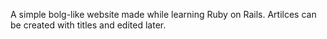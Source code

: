 A simple bolg-like website made while learning Ruby on Rails. Artilces can be created with titles and edited later.





